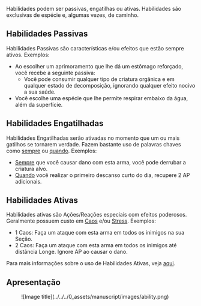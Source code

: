 Habilidades podem ser passivas, engatilhas ou ativas. Habilidades são exclusivas de espécie e, algumas vezes, de caminho.

## Habilidades Passivas

Habilidades Passivas são características e/ou efeitos que estão sempre ativos. Exemplos:

- Ao escolher um aprimoramento que lhe dá um estômago reforçado, você recebe a seguinte passiva:
    - Você pode consumir qualquer tipo de criatura orgânica e em qualquer estado de decomposição, ignorando qualquer efeito nocivo a sua saúde.
- Você escolhe uma espécie que lhe permite respirar embaixo da água, além da superfície.

## Habilidades Engatilhadas

Habilidades Engatilhadas serão ativadas no momento que um ou mais gatilhos se tornarem verdade. Fazem bastante uso de palavras chaves como <ins>sempre</ins> ou <ins>quando</ins>. Exemplos:

- <ins>Sempre</ins> que você causar dano com esta arma, você pode derrubar a criatura alvo.
- <ins>Quando</ins> você realizar o primeiro descanso curto do dia, recupere 2 AP adicionais.

## Habilidades Ativas

Habilidades ativas são Ações/Reações especiais com efeitos poderosos. Geralmente possuem custo em [Caos](./resilience.md#caos) e/ou [Stress](./resilience.md#stress). Exemplos:

- 1 Caos: Faça um ataque com esta arma em todos os inimigos na sua Seção.
- 2 Caos: Faça um ataque com esta arma em todos os inimigos até distância Longe. Ignore AP ao causar o dano.

Para mais informações sobre o uso de Habilidades Ativas, veja [aqui](../actions.md#usar-habilidade).  

## Apresentação

<figure markdown="span">
  ![Image title](../../../0_assets/manuscript/images/ability.png)
  <!-- <figcaption>Image caption</figcaption> -->
</figure>